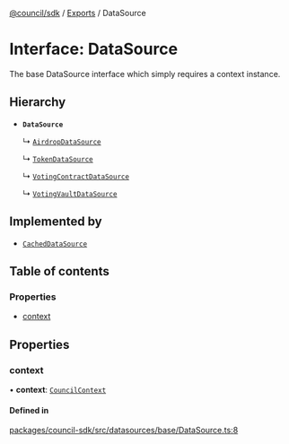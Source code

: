 [@council/sdk](../README.md) / [Exports](../modules.md) / DataSource

# Interface: DataSource

The base DataSource interface which simply requires a context instance.

## Hierarchy

- **`DataSource`**

  ↳ [`AirdropDataSource`](AirdropDataSource.md)

  ↳ [`TokenDataSource`](TokenDataSource.md)

  ↳ [`VotingContractDataSource`](VotingContractDataSource.md)

  ↳ [`VotingVaultDataSource`](VotingVaultDataSource.md)

## Implemented by

- [`CachedDataSource`](../classes/CachedDataSource.md)

## Table of contents

### Properties

- [context](DataSource.md#context)

## Properties

### context

• **context**: [`CouncilContext`](../classes/CouncilContext.md)

#### Defined in

[packages/council-sdk/src/datasources/base/DataSource.ts:8](https://github.com/delv-tech/council-monorepo/blob/c29492c/packages/council-sdk/src/datasources/base/DataSource.ts#L8)
